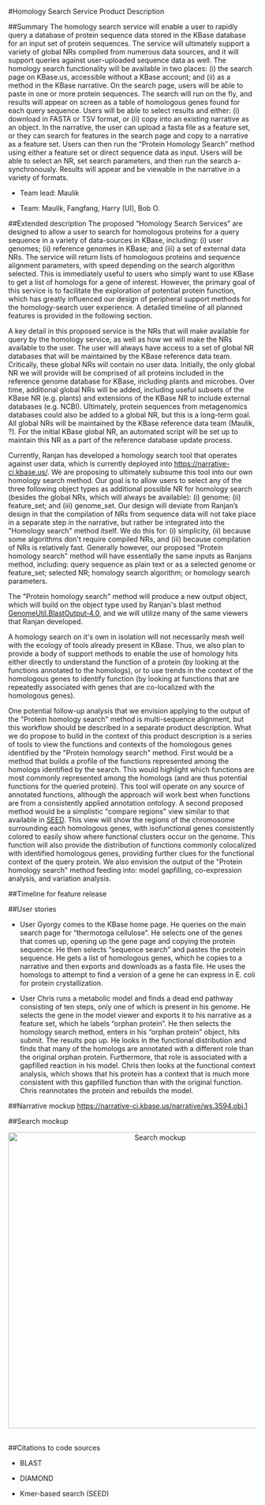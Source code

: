 #Homology Search Service Product Description

##Summary
The homology search service will enable a user to rapidly query a database of protein sequence data stored in the KBase database for an input set of protein sequences. The service will ultimately support a variety of global NRs compiled from numerous data sources, and it will support queries against user-uploaded sequence data as well. The homology search functionality will be available in two places: (i) the search page on KBase.us, accessible without a KBase account; and (ii) as a method in the KBase narrative. On the search page, users will be able to paste in one or more protein sequences. The search will run on the fly, and results will appear on screen as a table of homologous genes found for each query sequence. Users will be able to select results and either: (i) download in FASTA or TSV format, or (ii) copy into an existing narrative as an object. In the narrative, the user can upload a fasta file as a feature set, or they can search for features in the search page and copy to a narrative as a feature set. Users can then run the “Protein Homology Search” method using either a feature set or direct sequence data as input. Users will be able to select an NR, set search parameters, and then run the search a-synchronously. Results will appear and be viewable in the narrative in a variety of formats.

+ Team lead: Maulik

+ Team: Maulik, Fangfang, Harry (UI), Bob O.

##Extended description
The proposed “Homology Search Services” are designed to allow a user to search for homologous proteins for a query sequence in a variety of data-sources in KBase, including: (i) user genomes; (ii) reference genomes in KBase; and (iii) a set of external data NRs. The service will return lists of homologous proteins and sequence alignment parameters, with speed depending on the search algorithm selected. This is immediately useful to users who simply want to use KBase to get a list of homologs for a gene of interest. However, the primary goal of this service is to facilitate the exploration of potential protein function, which has greatly influenced our design of peripheral support methods for the homology-search user experience. A detailed timeline of all planned features is provided in the following section.

A key detail in this proposed service is the NRs that will make available for query by the homology service, as well as how we will make the NRs available to the user. The user will always have access to a set of global NR databases that will be maintained by the KBase reference data team. Critically, these global NRs will contain no user data. Initially, the only global NR we will provide will be comprised of all proteins included in the reference genome database for KBase, including plants and microbes. Over time, additional global NRs will be added, including useful subsets of the KBase NR (e.g. plants) and extensions of the KBase NR to include external databases (e.g. NCBI). Ultimately, protein sequences from metagenomics databases could also be added to a global NR, but this is a long-term goal. All global NRs will be maintained by the KBase reference data team (Maulik, ?). For the initial KBase global NR, an automated script will be set up to maintain this NR as a part of the reference database update process.

Currently, Ranjan has developed a homology search tool that operates against user data, which is currently deployed into https://narrative-ci.kbase.us/. We are proposing to ultimately subsume this tool into our own homology search method. Our goal is to allow users to select any of the three following object types as additional possible NR for homology search (besides the global NRs, which will always be available): (i) genome; (ii) feature_set; and (iii) genome_set. Our design will deviate from Ranjan’s design in that the compilation of NRs from sequence data will not take place in a separate step in the narrative, but rather be integrated into the "Homology search" method itself. We do this for: (i) simplicity, (ii) because some algorithms don't require compiled NRs, and (iii) because compilation of NRs is relatively fast. Generally however, our proposed "Protein homology search" method will have essentially the same inputs as Ranjans method, including: query sequence as plain text or as a selected genome or feature_set; selected NR; homology search algorithm; or homology search parameters.

The "Protein homology search" method will produce a new output object, which will build on the object type used by Ranjan's blast method [GenomeUtil.BlastOutput‑4.0](https://narrative-ci.kbase.us/functional-site/#/spec/type/GenomeUtil.BlastOutput-4.0), and we will utilize many of the same viewers that Ranjan developed. 

A homology search on it's own in isolation will not necessarily mesh well with the ecology of tools already present in KBase. Thus, we also plan to provide a body of support methods to enable the use of homology hits either directly to understand the function of a protein (by looking at the functions annotated to the homologs), or to use trends in the context of the homologous genes to identify function (by looking at functions that are repeatedly associated with genes that are co-localized with the homologous genes).

One potential follow-up analysis that we envision applying to the output of the "Protein homology search" method is multi-sequence alignment, but this workflow should be described in a separate product description. What we do propose to build in the context of this product description is a series of tools to view the functions and contexts of the homologous genes identified by the "Protein homology search" method. First would be a method that builds a profile of the functions represented among the homologs identified by the search. This would highlight which functions are most commonly represented among the homologs (and are thus potential functions for the queried protein). This tool will operate on any source of annotated functions, although the approach will work best when functions are from a consistently applied annotation ontology. A second proposed method would be a simplistic "compare regions" view similar to that available in [SEED](http://pubseed.theseed.org/?page=Annotation&feature=fig|1148.72.peg.2809). This view will show the regions of the chromosome surrounding each homologous genes, with isofunctional genes consistently colored to easily show where functional clusters occur on the genome. This function will also provide the distribution of functions commonly colocalized with identified homologous genes, providing further clues for the functional context of the query protein. We also envision the output of the "Protein homology search" method feeding into: model gapfilling, co-expression analysis, and variation analysis.

##Timeline for feature release


##User stories
+	User Gyorgy comes to the KBase home page. He queries on the main search page for “thermotoga cellulose”. He selects one of the genes that comes up, opening up the gene page and copying the protein sequence. He then selects “sequence search” and pastes the protein sequence. He gets a list of homologous genes, which he copies to a narrative and then exports and downloads as a fasta file. He uses the homologs to attempt to find a version of a gene he can express in E. coli for protein crystallization.

+	User Chris runs a metabolic model and finds a dead end pathway consisting of ten steps, only one of which is present in his genome. He selects the gene in the model viewer and exports it to his narrative as a feature set, which he labels “orphan protein”. He then selects the homology search method, enters in his “orphan protein” object, hits submit. The results pop up. He looks in the functional distribution and finds that many of the homologs are annotated with a different role than the original orphan protein. Furthermore, that role is associated with a gapfilled reaction in his model. Chris then looks at the functional context analysis, which shows that his protein has a context that is much more consistent with this gapfilled function than with the original function. Chris reannotates the protein and rebuilds the model.

##Narrative mockup
https://narrative-ci.kbase.us/narrative/ws.3594.obj.1

##Search mockup
<center>
<img src=https://raw.githubusercontent.com/kbase/roadmap/master/images/homology_search_search_mockup.png  alt="Search mockup" style="height: 600px;"/>
</center>
<br/>

##Citations to code sources
+ BLAST

+ DIAMOND

+ Kmer-based search (SEED)
